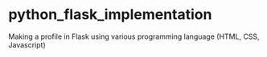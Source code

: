 # python_flask_implementation
Making a profile in Flask using various programming language (HTML, CSS, Javascript)
